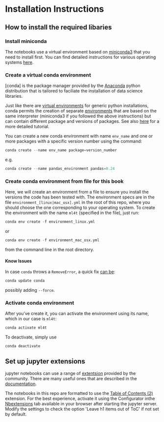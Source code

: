 # Installation Instructions

## How to install the required libaries

### Install miniconda

The notebooks use a virtual environment based on [miniconda3]() that you need to install first. You can find detailed instructions for various operating systems [here](https://conda.io/projects/conda/en/latest/user-guide/install/index.html).

### Create a virtual conda environment

[conda] is the package manager provided by the [Anaconda](https://www.anaconda.com/) python distribution that is tailored to faciliate the installation of data science libraries.

Just like there are [virtual environments](https://docs.python.org/3/tutorial/venv.html) for generic python installations, conda permits the creation of separate [environments](https://docs.conda.io/projects/conda/en/latest/user-guide/tasks/manage-environments.html) that are based on the same interpreter (miniconda3 if you followed the above instructions) but can contain different package and versions of packages. See also [here](https://towardsdatascience.com/getting-started-with-python-environments-using-conda-32e9f2779307) for a more detailed tutorial.

You can create a new conda environment with name `env_name` and one or more packages with a specific version number using the command: 
```python
conda create --name env_name package=version_number 
```
e.g.
```python
conda create --name pandas_environment pandas=0.24
```
### Create conda environment from file for this book

Here, we will create an environment from a file to ensure you install the versions the code has been tested with. The environment specs are in the file `environment_[linux|mac_osx].yml` in the root of this repo, where you should choose the one corresponding to your operating system. To create the environment with the name `ml4t` (specified in the file), just run:

```python
conda env create -f environment_linux.yml
```

or 

```python
conda env create -f environment_mac_osx.yml
```
from the command line in the root directory.

#### Know Issues

In case `conda` throws a `RemoveError`, a quick fix [can be](https://github.com/conda/conda/issues/8149):

```python
conda update conda
``` 

possibly adding `--force`.

### Activate conda environment

After you've create it, you can activate the environment using its name, which in our case is `ml4t`:

```python
conda activate ml4t
```

To deactivate, simply use

```python
conda deactivate
```

## Set up jupyter extensions

jupyter notebooks can use a range of [extentsion](https://github.com/ipython-contrib/jupyter_contrib_nbextensions) provided by the community. There are many useful ones that are described in the [documentation](https://jupyter-contrib-nbextensions.readthedocs.io/en/latest/).

The notebooks in this repo are formatted to use the [Table of Contents (2)](https://jupyter-contrib-nbextensions.readthedocs.io/en/latest/nbextensions/toc2/README.html) extension. For the best experience, activate it using the Configurator inthe [Nbextensions](https://github.com/Jupyter-contrib/jupyter_nbextensions_configurator) tab available in your browser after starting the jupyter server. Modify the settings to check the option 'Leave h1 items out of ToC' if not set by default.